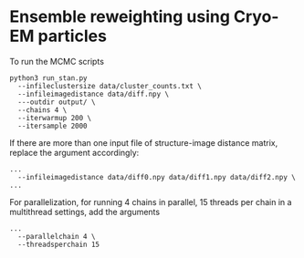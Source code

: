 # Ensemble reweighting using Cryo-EM particles

To run the MCMC scripts
```
python3 run_stan.py
  --infileclustersize data/cluster_counts.txt \
  --infileimagedistance data/diff.npy \
  ---outdir output/ \
  --chains 4 \
  --iterwarmup 200 \
  --itersample 2000
```
If there are more than one input file of structure-image distance matrix, replace the argument accordingly:
```
...
  --infileimagedistance data/diff0.npy data/diff1.npy data/diff2.npy \
...
```
For parallelization, for running 4 chains in parallel, 15 threads per chain in a multithread settings, add the arguments
```
...
  --parallelchain 4 \
  --threadsperchain 15
```
